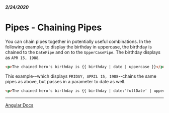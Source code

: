 ##### 2/24/2020
# Pipes - Chaining Pipes
You can chain pipes together in potentially useful combinations.  In the following example, to display the birthday in uppercase, the birthday is chained to the `DatePipe` and on to the `UpperCasePipe`.  The birthday displays as `APR 15, 1988`.

```html
<p>The chained hero's birthday is {{ birthday | date | uppercase }}</p>
```

This example--which displays `FRIDAY, APRIL 15, 1988`--chains the same pipes as above, but passes in a parameter to date as well.

```html
<p>The chained hero's birthday is {{ birthday | date:'fullDate' | uppercase }}</p>
```

---

[Angular Docs](https://angular.io/guide/pipes#chaining-pipes)